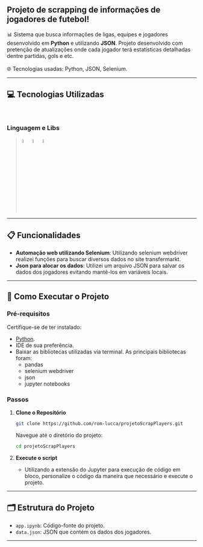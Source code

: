 ## **Projeto de scrapping de informações de jogadores de futebol**!

📊 Sistema que busca informações de ligas, equipes e jogadores desenvolvido em **Python** e utilizando **JSON**. Projeto desenvolvido com pretenção de atualizações onde cada jogador terá estatísticas detalhadas dentre partidas, gols e etc.<br>  
🌐 Tecnologias usadas: Python, JSON, Selenium.  

---

## 💻 Tecnologias Utilizadas
<div style="display: inline-block"><br>
          
### Linguagem e Libs
> <img src="https://cdn.jsdelivr.net/gh/devicons/devicon@latest/icons/python/python-original.svg" width="5%"/>
> <img src="https://cdn.jsdelivr.net/gh/devicons/devicon@latest/icons/selenium/selenium-original.svg" width="5%"/>
> <img src="https://cdn.jsdelivr.net/gh/devicons/devicon@latest/icons/json/json-original.svg" width="5%"/>
          
---

## 📋 Funcionalidades

- **Automação web utilizando Selenium**: Utilizando selenium webdriver realizei funções para buscar diversos dados no site transfermarkt.
- **Json para alocar os dados**: Utilizei um arquivo JSON para salvar os dados dos jogadores evitando mantê-los em variáveis locais.

---

## 🚀 Como Executar o Projeto

### Pré-requisitos

Certifique-se de ter instalado:

- [Python](https://www.python.org/downloads/).
- IDE de sua preferência.
- Baixar as bibliotecas utilizadas via terminal. As principais bibliotecas foram:
  - pandas
  - selenium webdriver
  - json
  - jupyter notebooks
  
### Passos

1. **Clone o Repositório**
    ```bash
    git clone https://github.com/rom-lucca/projetoScrapPlayers.git
    ```
    Navegue até o diretório do projeto:
    ```bash
    cd projetoScrapPlayers
    ```

2. **Execute o script**
    - Utilizando a extensão do Jupyter para execução de código em bloco, personalize o código da maneira que necessário e execute o projeto.

---

## 🗂 Estrutura do Projeto

- `app.ipynb`: Código-fonte do projeto.
- `data.json`: JSON que contém os dados dos jogadores.

---

